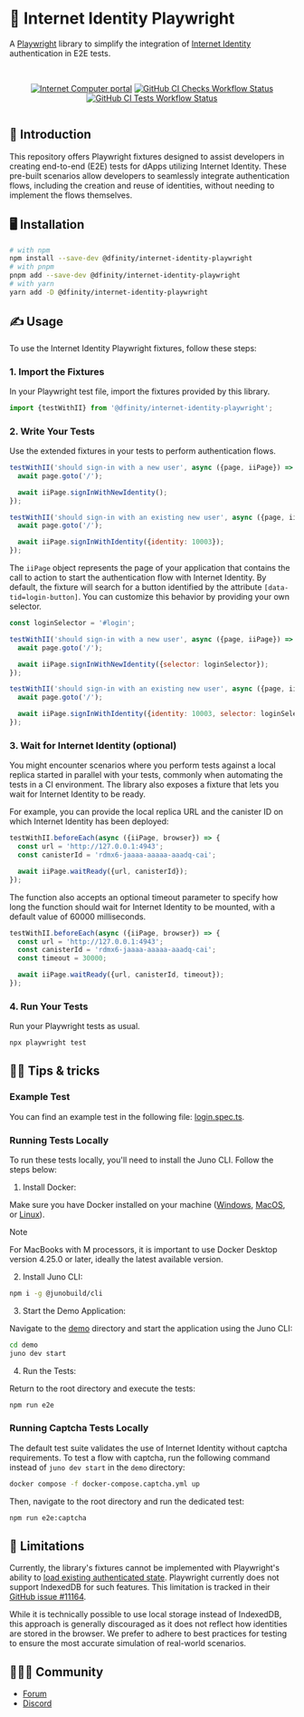 # 🔐 Internet Identity Playwright

A [Playwright](https://playwright.dev/) library to simplify the integration of [Internet Identity](https://identity.internetcomputer.org) authentication in E2E tests.

<div align="center" style="display:flex;flex-direction:column;">
<br/>

[![Internet Computer portal](https://img.shields.io/badge/Internet-Computer-grey?logo=internet%20computer)](https://internetcomputer.org)
[![GitHub CI Checks Workflow Status](https://img.shields.io/github/actions/workflow/status/dfinity/internet-identity-playwright/checks.yml?logo=github&label=CI%20checks)](https://github.com/dfinity/internet-identity-playwright/actions/workflows/checks.yml)
[![GitHub CI Tests Workflow Status](https://img.shields.io/github/actions/workflow/status/dfinity/internet-identity-playwright/tests.yml?logo=github&label=CI%20tests)](https://github.com/dfinity/internet-identity-playwright/actions/workflows/tests.yml)

</div>

## 🚀 Introduction

This repository offers Playwright fixtures designed to assist developers in creating end-to-end (E2E) tests for dApps utilizing Internet Identity. These pre-built scenarios allow developers to seamlessly integrate authentication flows, including the creation and reuse of identities, without needing to implement the flows themselves.

## 🖥️ Installation

```bash
# with npm
npm install --save-dev @dfinity/internet-identity-playwright
# with pnpm
pnpm add --save-dev @dfinity/internet-identity-playwright
# with yarn
yarn add -D @dfinity/internet-identity-playwright
```

## ✍️ Usage

To use the Internet Identity Playwright fixtures, follow these steps:

### 1. Import the Fixtures

In your Playwright test file, import the fixtures provided by this library.

```javascript
import {testWithII} from '@dfinity/internet-identity-playwright';
```

### 2. Write Your Tests

Use the extended fixtures in your tests to perform authentication flows.

```javascript
testWithII('should sign-in with a new user', async ({page, iiPage}) => {
  await page.goto('/');

  await iiPage.signInWithNewIdentity();
});

testWithII('should sign-in with an existing new user', async ({page, iiPage}) => {
  await page.goto('/');

  await iiPage.signInWithIdentity({identity: 10003});
});
```

The `iiPage` object represents the page of your application that contains the call to action to start the authentication flow with Internet Identity. By default, the fixture will search for a button identified by the attribute `[data-tid=login-button]`. You can customize this behavior by providing your own selector.

```javascript
const loginSelector = '#login';

testWithII('should sign-in with a new user', async ({page, iiPage}) => {
  await page.goto('/');

  await iiPage.signInWithNewIdentity({selector: loginSelector});
});

testWithII('should sign-in with an existing new user', async ({page, iiPage}) => {
  await page.goto('/');

  await iiPage.signInWithIdentity({identity: 10003, selector: loginSelector});
});
```

### 3. Wait for Internet Identity (optional)

You might encounter scenarios where you perform tests against a local replica started in parallel with your tests, commonly when automating the tests in a CI environment. The library also exposes a fixture that lets you wait for Internet Identity to be ready.

For example, you can provide the local replica URL and the canister ID on which Internet Identity has been deployed:

```javascript
testWithII.beforeEach(async ({iiPage, browser}) => {
  const url = 'http://127.0.0.1:4943';
  const canisterId = 'rdmx6-jaaaa-aaaaa-aaadq-cai';

  await iiPage.waitReady({url, canisterId});
});
```

The function also accepts an optional timeout parameter to specify how long the function should wait for Internet Identity to be mounted, with a default value of 60000 milliseconds.

```javascript
testWithII.beforeEach(async ({iiPage, browser}) => {
  const url = 'http://127.0.0.1:4943';
  const canisterId = 'rdmx6-jaaaa-aaaaa-aaadq-cai';
  const timeout = 30000;

  await iiPage.waitReady({url, canisterId, timeout});
});
```

### 4. Run Your Tests

Run your Playwright tests as usual.

```bash
npx playwright test
```

## 💁‍♂️️ Tips & tricks

### Example Test

You can find an example test in the following file: [login.spec.ts](./e2e/login.spec.ts).

### Running Tests Locally

To run these tests locally, you'll need to install the Juno CLI. Follow the steps below:

1. Install Docker:

Make sure you have Docker installed on your machine ([Windows](https://docs.docker.com/desktop/install/windows-install/), [MacOS](https://docs.docker.com/desktop/install/mac-install/), or [Linux](https://docs.docker.com/desktop/install/linux-install/)).

> [!NOTE]
> For MacBooks with M processors, it is important to use Docker Desktop version 4.25.0 or later, ideally the latest available version.

2. Install Juno CLI:

```bash
npm i -g @junobuild/cli
```

3. Start the Demo Application:

Navigate to the [demo](./demo) directory and start the application using the Juno CLI:

```bash
cd demo
juno dev start
```

4. Run the Tests:

Return to the root directory and execute the tests:

```bash
npm run e2e
```

### Running Captcha Tests Locally

The default test suite validates the use of Internet Identity without captcha requirements. To test a flow with captcha, run the following command instead of `juno dev start` in the `demo` directory:

```bash
docker compose -f docker-compose.captcha.yml up
```

Then, navigate to the root directory and run the dedicated test:

```bash
npm run e2e:captcha
```

## 🚧 Limitations

Currently, the library's fixtures cannot be implemented with Playwright's ability to [load existing authenticated state](https://playwright.dev/docs/auth). Playwright currently does not support IndexedDB for such features. This limitation is tracked in their [GitHub issue #11164](https://github.com/microsoft/playwright/issues/11164).

While it is technically possible to use local storage instead of IndexedDB, this approach is generally discouraged as it does not reflect how identities are stored in the browser. We prefer to adhere to best practices for testing to ensure the most accurate simulation of real-world scenarios.

## 🧑‍🤝‍🧑 Community

- [Forum](https://forum.dfinity.org/)
- [Discord](https://discord.gg/E9FxceAg2j)
